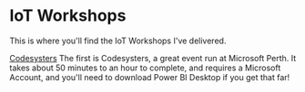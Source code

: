 # IoT Workshops

This is where you'll find the IoT Workshops I've delivered.

[Codesysters](codesysters.md)
The first is Codesysters, a great event run at Microsoft Perth. It takes about 50 minutes to an hour to complete, and requires a Microsoft Account, and you'll need to download Power BI Desktop if you get that far!
